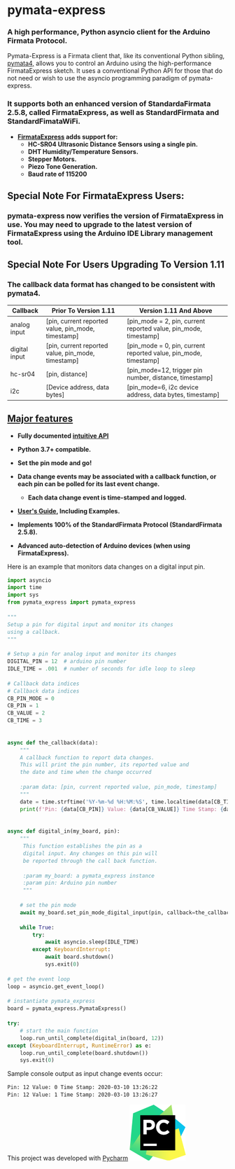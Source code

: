 # pymata-express



### A high performance, Python asyncio client for the Arduino Firmata Protocol.
Pymata-Express is a Firmata client that, like its conventional Python sibling,
 [pymata4,](https://mryslab.github.io/pymata4/)
 allows you to control an Arduino using the high-performance FirmataExpress sketch.
  It uses a conventional Python API for those that do not need or wish to use the asyncio programming paradigm of pymata-express.

### It supports both an enhanced version of StandardaFirmata 2.5.8, called FirmataExpress, as well as StandardFirmata and StandardFimataWiFi. 
* **[FirmataExpress](https://github.com/MrYsLab/FirmataExpress) adds support for:**
     * **HC-SR04 Ultrasonic Distance Sensors using a single pin.**
     * **DHT Humidity/Temperature Sensors.** 
     * **Stepper Motors.**
     * **Piezo Tone Generation.**
     * **Baud rate of 115200**
     
## Special Note For FirmataExpress Users:
### pymata-express now verifies the version of FirmataExpress in use.  You may need to upgrade to the latest version of FirmataExpress using the Arduino IDE Library management tool.
     

     
## Special Note For Users Upgrading To Version 1.11
### The callback data format has changed to be consistent with pymata4.


| Callback | Prior To Version 1.11| Version 1.11 And Above |
|---------------------- |--------------|------|
| analog input	| [pin, current reported value, pin_mode, timestamp]| [pin_mode = 2, pin, current reported value, pin_mode, timestamp] 	|
| digital input |[pin, current reported value, pin_mode, timestamp]| [pin_mode = 0, pin, current reported value, pin_mode, timestamp]|	|
| hc-sr04| [pin, distance]	| [pin_mode=12, trigger pin number, distance, timestamp]|
| i2c | [Device address, data bytes] |[pin_mode=6, i2c device address, data bytes, timestamp]|


<h2><u>Major features</u></h2>

* **Fully documented <a href="https://htmlpreview.github.com/?https://github.com/MrYsLab/pymata-express/blob/master/html/pymata_express/index.html" target="_blank">intuitive API</a>**


* **Python 3.7+ compatible.**

* **Set the pin mode and go!**

* **Data change events may be associated with a callback function, or each pin can be polled for its last event change.**

    * **Each data change event is time-stamped and logged.**

* **[User's Guide](https://mryslab.github.io/pymata-express/), Including Examples.**

* **Implements 100% of the StandardFirmata Protocol (StandardFirmata 2.5.8).**

* **Advanced auto-detection of Arduino devices (when using FirmataExpress).**

Here is an example that monitors data changes on a digital input pin. 

```python
import asyncio
import time
import sys
from pymata_express import pymata_express

"""
Setup a pin for digital input and monitor its changes
using a callback.
"""

# Setup a pin for analog input and monitor its changes
DIGITAL_PIN = 12  # arduino pin number
IDLE_TIME = .001  # number of seconds for idle loop to sleep

# Callback data indices
# Callback data indices
CB_PIN_MODE = 0
CB_PIN = 1
CB_VALUE = 2
CB_TIME = 3


async def the_callback(data):
    """
    A callback function to report data changes.
    This will print the pin number, its reported value and
    the date and time when the change occurred

    :param data: [pin, current reported value, pin_mode, timestamp]
    """
    date = time.strftime('%Y-%m-%d %H:%M:%S', time.localtime(data[CB_TIME]))
    print(f'Pin: {data[CB_PIN]} Value: {data[CB_VALUE]} Time Stamp: {date}')


async def digital_in(my_board, pin):
    """
     This function establishes the pin as a
     digital input. Any changes on this pin will
     be reported through the call back function.

     :param my_board: a pymata_express instance
     :param pin: Arduino pin number
     """

    # set the pin mode
    await my_board.set_pin_mode_digital_input(pin, callback=the_callback)

    while True:
        try:
            await asyncio.sleep(IDLE_TIME)
        except KeyboardInterrupt:
            await board.shutdown()
            sys.exit(0)

# get the event loop
loop = asyncio.get_event_loop()

# instantiate pymata_express
board = pymata_express.PymataExpress()

try:
    # start the main function
    loop.run_until_complete(digital_in(board, 12))
except (KeyboardInterrupt, RuntimeError) as e:
    loop.run_until_complete(board.shutdown())
    sys.exit(0)

```

Sample console output as input change events occur:
```bash
Pin: 12 Value: 0 Time Stamp: 2020-03-10 13:26:22
Pin: 12 Value: 1 Time Stamp: 2020-03-10 13:26:27
```

This project was developed with [Pycharm](https://www.jetbrains.com/pycharm/?from=pymata-express) ![logo](https://github.com/MrYsLab/python_banyan/blob/master/images/icon_PyCharm.png)

